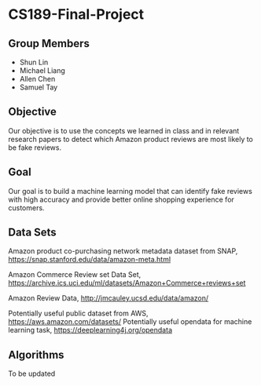 CS189-Final-Project
======================================

## Group Members

* Shun Lin
* Michael Liang
* Allen Chen
* Samuel Tay

## Objective

Our objective is to use the concepts we learned in class and in relevant research papers to detect which Amazon product reviews are most likely to be fake reviews.

## Goal

Our goal is to build a machine learning model that can identify fake reviews with high accuracy and provide better online shopping experience for customers.

## Data Sets

Amazon product co-purchasing network metadata dataset from SNAP,  <https://snap.stanford.edu/data/amazon-meta.html>

Amazon Commerce Review set Data Set,
<https://archive.ics.uci.edu/ml/datasets/Amazon+Commerce+reviews+set>

Amazon Review Data,
<http://jmcauley.ucsd.edu/data/amazon/>

Potentially useful public dataset from AWS,
<https://aws.amazon.com/datasets/>
Potentially useful opendata for machine learning task,
<https://deeplearning4j.org/opendata>

## Algorithms

To be updated
